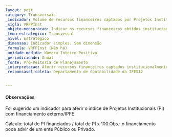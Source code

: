 ```yaml
---
layout: post
category: Transversais
_indicador: Volume de recursos financeiros captados por Projetos Institucionais 
_sigla: VRFPInst
_objeto-mensuracao: Indicar os recursos financeiros obtidos institucionalmente
_tema-estrategico: Transversal
_nivel: Estratégico
_dimensao: Indicador simples. Sem dimensão
_formula: VRFPInst (Não há)
_unidade-medida: Número Inteiro Positivo
_periodicidade: Anual
_fonte: Pró-Reitoria de Planejamento
_interpretacao: Aferir recursos financeiros captados institucionalmente
_responsavel-coleta: Departamento de Contabilidade da IFES12  


---
```







#### Observações

Foi sugerido um indicador para aferir o índice de Projetos Institucionais (PI) com financiamento externo/IPFE 

Cálculo: total de PI financiados / total de PI x 100.Obs.: o financiamento pode advir de um ente Público ou Privado.

